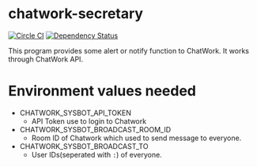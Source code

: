 # chatwork-secretary

[![Circle CI](https://circleci.com/gh/tamano/chatwork-secretary.svg?style=svg)](https://circleci.com/gh/tamano/chatwork-secretary) [![Dependency Status](https://gemnasium.com/tamano/chatwork-task-linker.svg)](https://gemnasium.com/tamano/chatwork-task-linker)

This program provides some alert or notify function to ChatWork.
It works through ChatWork API.

# Environment values needed
- CHATWORK_SYSBOT_API_TOKEN
  - API Token use to login to Chatwork
- CHATWORK_SYSBOT_BROADCAST_ROOM_ID
  - Room ID of Chatwork which used to send message to everyone.
- CHATWORK_SYSBOT_BROADCAST_TO
  - User IDs(seperated with `:`) of everyone.
